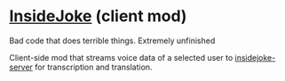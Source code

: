 ﻿# [InsideJoke](https://www.youtube.com/watch?v=ZUwaudw8ht0) (client mod)

Bad code that does terrible things. Extremely unfinished

Client-side mod that streams voice data of a selected user to [insidejoke-server](https://github.com/RubberDuckShobe/insidejoke-server) for transcription and translation.